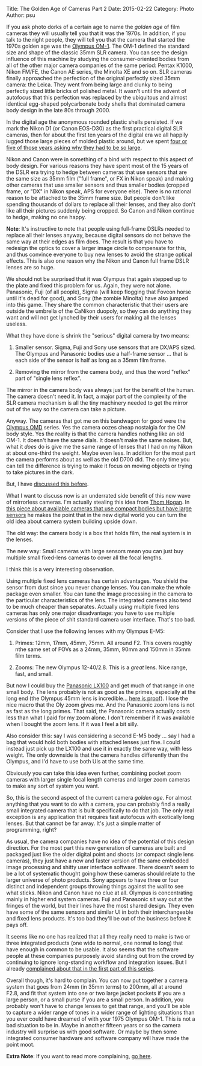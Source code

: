Title: The Golden Age of Cameras Part 2
Date: 2015-02-22
Category: Photo
Author: psu

If you ask photo dorks of a certain age to name  the *golden age* of film cameras they will usually tell you that it was the 1970s. In addition, if you talk to the right people, they will tell you that the camera that started the 1970s golden age was the <a href="http://en.wikipedia.org/wiki/Olympus_OM-1">Olympus OM-1</a>. The OM-1 defined the standard size and shape of the classic 35mm SLR camera. You can see the design influence of this machine by studying the consumer-oriented bodies from all of the other major camera companies of the same period: Pentax K1000, Nikon FM/FE, the Canon AE series, the Minolta XE and so on. SLR cameras finally approached the perfection of the original perfectly sized 35mm camera: the Leica. They
went from being large and clunky to being perfectly sized little bricks of polished metal. It wasn't until the advent of autofocus that this perfection was replaced by the ubiquitous and almost identical egg-shaped polycarbonate body shells that dominated camera body design in the late 80s through 2000.

In the digital age the anonymous rounded plastic shells persisted. If we mark the Nikon D1 (or Canon EOS-D30) as the first practical digital SLR cameras, then for about the first ten years of the digital era we all happily lugged those large pieces of molded plastic around, but we spent <a href="http://mutable-states.com/the-camera-i-want.html">four or five of those years asking why they had to be so large</a>.

Nikon and Canon were in something of a bind with respect to this aspect of body design. For various reasons they have spent most of the 15 years of the DSLR era trying to hedge between cameras that use sensors that are the same size as 35mm film ("full frame", or FX in Nikon speak) and making other cameras that use smaller sensors and thus smaller bodies (cropped frame, or "DX" in Nikon speak, APS for everyone else). There is no rational reason to be attached to the 35mm frame size. But people don't like spending thousands of dollars to replace all their lenses, and they also don't like all their pictures suddenly being cropped. So Canon and Nikon continue to hedge, making no one happy.

**Note**: It's instructive to note that people using full-frame DSLRs needed to replace all their lenses anyway, because digital sensors do not behave the same way at their edges as film does. The result is that you have to redesign the optics to cover a larger image circle to compensate for this, and thus convince everyone to buy new lenses to avoid the strange optical effects. This is also one reason why the Nikon and Canon full frame DSLR lenses are so huge.

We should not be surprised that it was Olympus that again stepped up to the plate and fixed this problem for us. Again, they were not alone. Panasonic, Fuji (of all people), Sigma (will keep flogging that Foveon horse until it's dead for good), and Sony (the zombie Minolta) have also jumped into this game. They share the common characteristic that their users are outside the umbrella of the CaNikon duopoly, so they can do anything they want and will not get lynched by their users for making all the lenses useless.

What they have done is shrink the "serious" digital camera by two means:

1. Smaller sensor. Sigma, Fuji and Sony use sensors that are DX/APS sized. The Olympus and Panasonic bodies use a half-frame sensor ... that is each side of the sensor is half as long as a 35mm film frame.

2. Removing the mirror from the camera body, and thus the word "reflex" part of "single lens reflex".

The mirror in the camera body was always just for the benefit of the human. The camera doesn't need it. In fact, a major part of the complexity of the SLR camera mechanism is all the tiny machinery needed to get the mirror out of the way so the camera can take a picture.

Anyway. The cameras that got me on this bandwagon for good were the <a href="http://en.wikipedia.org/wiki/Olympus_OM-D_E-M5">Olympus OMD</a> series. Yes the camera oozes cheap nostalgia for the OM body style. Yes the reality is that the camera handles nothing like an old OM-1. It doesn't have the same dials. It doesn't make the same noises. But, what it *does* do is give me the same range of lenses that I had on my Nikon at about one-third the weight. Maybe even less. In addition for the most part the camera performs about as well as the old D700 did. The only time you can tell the difference is trying to make it focus on moving objects or trying to take pictures in the dark.

But, I have <a href="http://mutable-states.com/the-camera-we-want-redux.html">discussed this before</a>. 

What I want to discuss now is an underrated side benefit of this new wave of mirrorless cameras. I'm actually stealing this idea from <a href="http://www.bythom.com">Thom Hogan</a>. In <a href="http://gearophile.com/cameras/camera-articles/which-large-sensor-compact.html">this piece about available cameras that use compact bodies but have large sensors</a> he makes the point that in the new digital world you can turn the old idea about camera system building upside down.

The old way: the camera body is a box that holds film, the real system is in the lenses.

The new way: Small cameras with large sensors mean you can just buy multiple small fixed-lens cameras to cover all the focal lengths.

I think this is a very interesting observation. 

Using multiple fixed lens cameras has certain advantages. You shield the sensor from dust since you never change lenses. You can make the whole package even smaller. You can tune the image processing in the camera to the particular characteristics of the lens. The integrated cameras also tend to be much cheaper than separates. Actually *using* multiple fixed lens cameras has only one major disadvantage: you have to use multiple versions of the piece of shit standard camera user interface. That's too bad.

Consider that I use the following lenses with my Olympus E-M5:

1. Primes: 12mm, 17mm, 45mm, 75mm. All around F2. This covers roughly nthe same set of FOVs as a 24mm, 35mm, 90mm and 150mm in 35mm film terms.

2. Zooms: The new Olympus 12-40/2.8. This is a *great* lens. Nice range, fast, and small.

But now I could buy the <a href="http://www.amazon.com/Panasonic-LUMIX-LX100-Camera-Integrated/dp/B00GORMJTI/ref=sr_1_1?ie=UTF8&qid=1424613707&sr=8-1&keywords=Panasonic+LUMIX+LX100">Panasonic LX100</a> and get much of that range in one small body. The lens probably is not as good as the primes, especially at the long end (the Olympus 45mm lens is incredible... <a href="https://www.flickr.com/photos/79904144@N00/10225503805/in/photolist-gzAo2K-gqccxr-gs4e9Q">here is proof</a>). I lose the nice macro that the Oly zoom gives me. And the Panasonic zoom lens is not as fast as the long primes. That said, the Panasonic camera actually costs less than what I paid for my zoom alone. I don't remember if it was available when I bought the zoom lens. If it was I feel a bit silly.

Also consider this: say I was considering a second E-M5 body ... say I had a bag that would hold both bodies with attached lenses just fine. I could instead just pick up the LX100 and use it in exactly the same way, with less weight. The only downside is that the camera handles differently than the Olympus, and I'd have to use both UIs at the same time.

Obviously you can take this idea even further, combining pocket zoom cameras with larger single focal length cameras and larger zoom cameras to make any sort of system you want. 

So, this is the second aspect of the current camera *golden age*. For almost anything that you want to do with a camera, you can probably find a really small integrated camera that is built specifically to do that job. The only real exception is any application that requires fast autofocus with exotically long lenses. But that cannot be far away. It's just a simple matter of programming, right?

As usual, the camera companies have no idea of the potential of this design direction. For the most part this new generation of cameras are built and packaged just like the older digital point and shoots (or compact single lens cameras), they just have a new and faster version of the same embedded image processing and shitty user interface software. There doesn't seem to be a lot of systematic thought going how these cameras should relate to the larger universe of photo products. Sony appears to have three or four distinct and independent groups throwing things against the wall to see what sticks. Nikon and Canon have no clue at all. Olympus is concentrating mainly in higher end system cameras. Fuji and Panasonic sit way out at the fringes of the world, but their lines have the most shared design. They even have some of the same sensors and similar UI in both their interchangeable and fixed lens products. It's too bad they'll be out of the business before it pays off.

It seems like no one has realized that all they really need to make is two or three integrated products (one wide to normal, one normal to long) that have enough in common to be usable. It also seems that the software people at these companies purposely avoid standing out from the crowd by continuing to ignore long-standing workflow and integration issues. But I already <a href="http://mutable-states.com/the-golden-age-of-cameras-part-1.html">complained about that in the first part of this series</a>.

Overall though, it's hard to complain. You can now put together a camera system that goes from 24mm (in 35mm terms) to 200mm, all at around F2.8, and fit that system into one or two large jacket pockets if you are a large person, or a small purse if you are a small person. In addition, you probably won't have to change lenses to get that range, and you'll be able to capture a wider range of tones in a wider range of lighting situations than you ever could have dreamed of with your 1975 Olympus OM-1. This is not a bad situation to be in. Maybe in another fifteen years or so the camera industry will surprise us with good software. Or maybe by then some integrated consumer hardware and software company will have made the point moot.

**Extra Note**: If you want to read more complaining, <a href="http://www.dslrbodies.com/newsviews/homework-results-reviewed.html">go here</a>.
